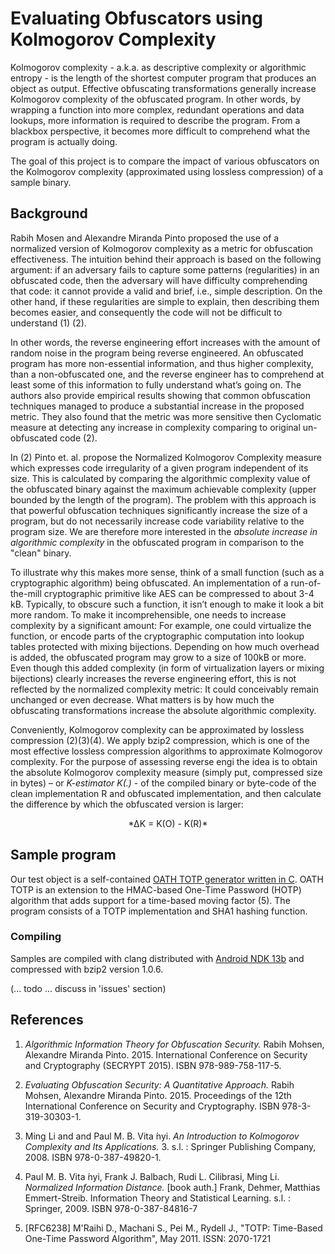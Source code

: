 # Evaluating Obfuscators using Kolmogorov Complexity

Kolmogorov complexity - a.k.a. as descriptive complexity or algorithmic entropy - is the length of the shortest computer program that produces an object as output. Effective obfuscating transformations generally increase Kolmogorov complexity of the obfuscated program. In other words, by wrapping a function into more complex, redundant operations and data lookups, more information is required to describe the program. From a blackbox perspective, it becomes more difficult to comprehend what the program is actually doing.

The goal of this project is to compare the impact of various obfuscators on the Kolmogorov complexity (approximated using lossless compression) of a sample binary.

## Background

Rabih Mosen and Alexandre Miranda Pinto proposed the use of a normalized version of Kolmogorov complexity as a metric for obfuscation effectiveness. The intuition behind their approach is based on the following argument: if an adversary fails to capture some patterns (regularities) in an obfuscated code, then the adversary will have difficulty comprehending that code: it cannot provide a valid and brief, i.e., simple description. On the other hand, if these regularities are simple to explain, then describing them becomes easier, and consequently the code will not be difficult to understand (1) (2).

In other words, the reverse engineering effort increases with the amount of random noise in the program being reverse engineered. An obfuscated program has more non-essential information, and thus higher complexity, than a non-obfuscated one, and the reverse engineer has to comprehend at least some of this information to fully understand what’s going on. The authors also provide empirical results showing that common obfuscation techniques managed to produce a substantial increase in the proposed metric. They also found that the metric was more sensitive then Cyclomatic measure at detecting any increase in complexity comparing to original un-obfuscated code (2).

In (2) Pinto et. al. propose the Normalized Kolmogorov Complexity measure which expresses code irregularity of a given program independent of its size. This is calculated by comparing the algorithmic complexity value of the obfuscated binary against the maximum achievable complexity (upper bounded by the length of the program). The problem with this approach is that powerful obfuscation techniques significantly increase the size of a program, but do not necessarily increase code variability relative to the program size. We are therefore more interested in the *absolute increase in algorithmic complexity* in the obfuscated program in comparison to the "clean" binary.

To illustrate why this makes more sense, think of a small function (such as a cryptographic algorithm) being obfuscated. An implementation of a run-of-the-mill cryptographic primitive like AES can be compressed to about 3-4 kB. Typically, to obscure such a function, it isn’t enough to make it look a bit more random. To make it incomprehensible, one needs to increase complexity by a significant amount: For example, one could virtualize the function, or encode parts of the cryptographic computation into lookup tables protected with mixing bijections. Depending on how much overhead is added, the obfuscated program may grow to a size of 100kB or more. Even though this added complexity (in form of virtualization layers or mixing bijections) clearly increases the reverse engineering effort, this is not reflected by the normalized complexity metric: It could conceivably remain unchanged or even decrease. What matters is by how much the obfuscating transformations increase the absolute algorithmic complexity.

Conveniently, Kolmogorov complexity can be approximated by lossless compression (2)(3)(4). We apply bzip2 compression, which is one of the most effective lossless compression algorithms to approximate Kolmogorov complexity. For the purpose of assessing reverse engi the idea is to obtain the absolute Kolmogorov complexity measure (simply put, compressed size in bytes) – or *K-estimator K(.)* - of the compiled binary or byte-code of the clean implementation R and obfuscated implementation, and then calculate the difference by which the obfuscated version is larger:

<center>*ΔK = K(O) - K(R)*</center>

## Sample program

Our test object is a self-contained [OATH TOTP generator written in C](https://github.com/b-mueller/kolmogorov-metric/tree/master/testprograms/oath-totp). OATH TOTP is an extension to the HMAC-based One-Time Password (HOTP) algorithm that adds support for a time-based moving factor (5). The program consists of a TOTP implementation and SHA1 hashing function.

### Compiling

Samples are compiled with clang distributed with [Android NDK 13b](https://github.com/android-ndk/ndk/wiki) and compressed with bzip2 version 1.0.6.

(... todo ... discuss in 'issues' section)

## References

1. *Algorithmic Information Theory for Obfuscation Security.* Rabih Mohsen, Alexandre Miranda Pinto. 2015. International Conference on Security and Cryptography (SECRYPT 2015). ISBN 978-989-758-117-5.

2. *Evaluating Obfuscation Security: A Quantitative Approach.* Rabih Mohsen, Alexandre Miranda Pinto. 2015. Proceedings of the 12th International Conference on Security and Cryptography. ISBN 978-3-319-30303-1.

3. Ming Li and and Paul M. B. Vita ́nyi. *An Introduction to Kolmogorov Complexity and Its Applications.* 3. s.l. : Springer Publishing Company, 2008. ISBN 978-0-387-49820-1.

4. Paul M. B. Vita ́nyi, Frank J. Balbach, Rudi L. Cilibrasi, Ming Li. *Normalized Information Distance.* [book auth.] Frank, Dehmer, Matthias Emmert-Streib. Information Theory and Statistical Learning. s.l. : Springer, 2009. ISBN 978-0-387-84816-7

5. [RFC6238] M'Raihi D., Machani S., Pei M., Rydell J., "TOTP: Time-Based One-Time Password Algorithm", May 2011. ISSN: 2070-1721

